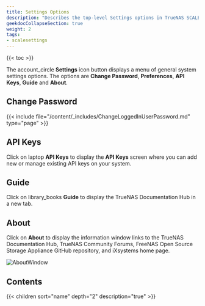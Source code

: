```yaml
---
title: Settings Options
description: "Describes the top-level Settings options in TrueNAS SCALE."
geekdocCollapseSection: true
weight: 2
tags:
- scalesettings
---
```



{{< toc >}}

The <span class="material-icons">account_circle</span> **Settings** icon button displays a menu of general system settings options. 
The options are **Change Password**, **Preferences**, **API Keys**, **Guide** and **About**.

## Change Password

{{< include file="/content/_includes/ChangeLoggedInUserPassword.md" type="page" >}}

## API Keys

Click on <span class="material-icons">laptop</span> **API Keys** to display the **API Keys** screen where you can add new or manage existing API keys on your system.

## Guide

Click on <span class="material-icons">library_books</span> **Guide** to display the TrueNAS Documentation Hub in a new tab.

## About

Click on <span class="iconify" data-icon="ant-design:info-circle-outlined"></span> **About** to display the information window links to the TrueNAS Documentation Hub, TrueNAS Community Forums, FreeNAS Open Source Storage Appliance GitHub repository, and iXsystems home page.

![AboutWindow](/images/SCALE/22.02/AboutWindow.png "About Window")

## Contents

{{< children sort="name" depth="2" description="true" >}} 